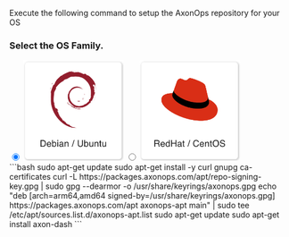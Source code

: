 Execute the following command to setup the AxonOps repository for your OS
### Select the OS Family. 
<label>
  <input type="radio" id="Debian" name="osFamily" onChange="updateOS()" checked=true />
  <img src="/docs/get_started/debian.png" class="skip-lightbox" width="180px">
</label>
<label>
  <input type="radio" id="RedHat" name="osFamily" onChange="updateOS()" />
  <img src="/docs/get_started/red_hat.png" class="skip-lightbox" width="180px">
</label>

<div id="DebianDiv" class="os">
    ```bash
    sudo apt-get update
    sudo apt-get install -y curl gnupg ca-certificates
    curl -L https://packages.axonops.com/apt/repo-signing-key.gpg | sudo gpg --dearmor -o /usr/share/keyrings/axonops.gpg
    echo "deb [arch=arm64,amd64 signed-by=/usr/share/keyrings/axonops.gpg] https://packages.axonops.com/apt axonops-apt main" | sudo tee /etc/apt/sources.list.d/axonops-apt.list
    sudo apt-get update
    sudo apt-get install axon-dash
    ```
</div>

<div id="RedHatDiv" class="os" style="display:none">
    ```bash
    sudo tee /etc/yum.repos.d/axonops-yum.repo << EOL
    [axonops-yum]
    name=axonops-yum
    baseurl=https://packages.axonops.com/yum/
    enabled=1
    repo_gpgcheck=0
    gpgcheck=0
    EOL

    sudo yum install axon-dash
    ```
</div>